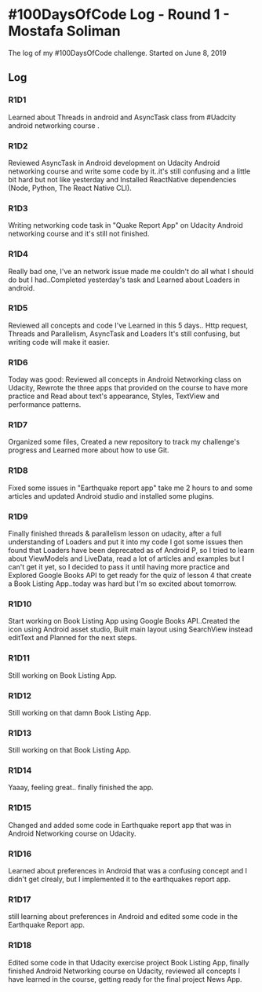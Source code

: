 # #100DaysOfCode Log - Round 1 - Mostafa Soliman

The log of my #100DaysOfCode challenge. Started on June 8, 2019

## Log

### R1D1 
Learned about Threads in android and AsyncTask class from #Uadcity android networking course .

### R1D2
Reviewed AsyncTask in Android development on Udacity Android networking course and write some code by it..it's still confusing and a little bit hard but not like yesterday and Installed ReactNative dependencies (Node, Python, The React Native CLI).

### R1D3
Writing networking code task in "Quake Report App" on Udacity Android networking course and it's still not finished.

### R1D4
Really bad one, I've an network issue made me couldn't do all what I should do but I had..Completed yesterday's task and Learned about Loaders in android.

### R1D5
Reviewed all concepts and code I've Learned in this 5 days.. Http request, Threads and Parallelism, AsyncTask and Loaders It's still confusing, but writing code will make it easier.

### R1D6
Today was good: Reviewed all concepts in Android Networking class on Udacity, Rewrote the three apps that provided on the course to have more practice and Read about text's appearance, Styles, TextView and performance patterns.

### R1D7
Organized some files, Created a new repository to track my challenge's progress and Learned more about how to use Git.

### R1D8
Fixed some issues in "Earthquake report app" take me 2 hours to and some articles and updated Android studio and installed some plugins.

### R1D9
Finally finished threads & parallelism lesson on udacity, after a full understanding of Loaders and put it into my code I got some issues then found that Loaders have been deprecated as of Android P, so I tried to learn about ViewModels and LiveData, read a lot of articles and examples but I can't get it yet, so I decided to pass it until having more practice and Explored Google Books API to get ready for the quiz of lesson 4 that create a Book Listing App..today was hard but I'm so excited about tomorrow.

### R1D10
Start working on Book Listing App using Google Books API..Created the icon using Android asset studio, Built main layout using SearchView instead editText and Planned for the next steps.

### R1D11
Still working on Book Listing App.

### R1D12
Still working on that damn Book Listing App.

### R1D13
Still working on that Book Listing App.

### R1D14
Yaaay, feeling great.. finally finished the app.

### R1D15
Changed and added some code in Earthquake report app that was in Android Networking course on Udacity. 

### R1D16
Learned about preferences in Android that was a confusing concept and I didn't get clrealy, but I implemented it to the earthquakes report app.

### R1D17
still learning about preferences in Android and edited some code in the Earthquake Report app.

### R1D18
Edited some code in that Udacity exercise project Book Listing App, finally finished Android Networking course on Udacity, reviewed all concepts I have learned in the course, getting ready for the final project News App. 
